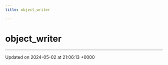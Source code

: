 ```yaml
---
title: object_writer

---
```


# object_writer





-------------------------------

Updated on 2024-05-02 at 21:06:13 +0000